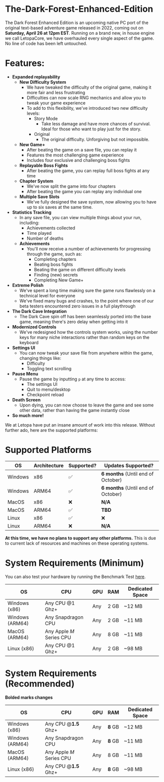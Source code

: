 # The-Dark-Forest-Enhanced-Edition



The Dark Forest Enhanced Edition is an upcoming native PC port of the original text-based adventure game released in 2022, coming out on **Saturday, April 26 at 12pm EST**. 
Running on a brand new, in house engine we call LetopaCore, we have overhauled every single aspect of the game. No line of code has been left untouched.
# Features:
* **Expanded replayability**
	* **New Difficulty System**
		* We have tweaked the difficulty of the original game, making it more fair and less frustrating
		* Difficulties can now scale RNG mechanics and allow you to tweak your game experience
		* To add to this flexibility, we've introduced two new difficulty levels:
			* Story Mode
				* Take less damage and have more chances of survival. Ideal for those who want to play just for the story.
			* Original
				* The original difficulty. Unforgiving but not impossible.
	* **New Game+**
		* After beating the game on a save file, you can replay it
		* Features the most challenging game experience
		* Includes four exclusive and challenging boss fights 
	* **Replayable Boss Fights**
		* After beating the game, you can replay full boss fights at any time
	* **Chapter System**
		* We've now split the game into four chapters
		* After beating the game you can replay any individual one
	* **Multiple Save Slots**
		* We've fully designed the save system, now allowing you to have up to six saves at the same time.
* **Statistics Tracking**
	* In any save file, you can view multiple things about your run, including:
		* Achievements collected
		* Time played
		* Number of deaths
	* **Achievements**
		* You'll now receive a number of achievements for progressing through the game, such as:
			* Completing chapters
			* Beating boss fights
			* Beating the game on different difficulty levels
			* Finding (new) secrets
			* Completing New Game+
* **Extreme Polish**
	* We've spent a long time making sure the game runs flawlessly on a technical level for everyone
	* We've fixed many bugs and crashes, to the point where one of our beta testers encountered zero issues in a full playthrough
* **The Dark Cave Integration**
	* The Dark Cave spin off has been seamlessly ported into the base game, meaning there's zero delay when getting into it
* **Modernized Controls**
	* We've redesigned how the controls system works, using the number keys for many niche interactions rather than random keys on the keyboard
* **Settings UI**
	* You can now tweak your save file from anywhere within the game, changing things like:
		* Difficulty
		* Toggling text scrolling
* **Pause Menu**
	* Pause the game by inputting `p` at any time to access:
		* The settings UI
		* Quit to menu/desktop
		* Checkpoint reload
* **Death Screen**
	* Upon dying, you can now choose to leave the game and see some other data, rather than having the game instantly close
* **So much more!**

We at Letopa have put an insane amount of work into this release. Without further ado, here are the supported platforms:

# Supported Platforms

| OS      | Architecture | Supported? | Updates Supported?                  |
| ------- | ------------ | ---------- | ----------------------------------- |
| Windows | x86          | ✅          | **6 months** (Until end of October) |
| Windows | ARM64        | ✅          | **6 months** (Until end of October) |
| MacOS   | x86          | ❌          | **N/A**                             |
| MacOS   | ARM64        | ✅          | **TBD**                             |
| Linux   | x86          | ✅          | ❌                                   |
| Linux   | ARM64        | ❌          | **N/A**                             |

**At this time, we have no plans to support any other platforms.** This is due to current lack of resources and machines on these operating systems.

# System Requirements (Minimum)

You can also test your hardware by running the Benchmark Test [here](https://github.com/Letopa-Interactive/The-Dark-Forest-Enhanced-Edition/releases/tag/benchmark-v1.0.0).

| OS              | CPU                      | GPU | RAM  | Dedicated Space |
| --------------- | ------------------------ | --- | ---- | --------------- |
| Windows (x86)   | Any CPU @1 Ghz+          | Any | 2 GB | ~12 MB          |
| Windows (ARM64) | Any Snapdragon CPU       | Any | 2 GB | ~11 MB          |
| MacOS (ARM64)   | Any Apple *M* Series CPU | Any | 8 GB | ~11 MB          |
| Linux (x86)     | Any CPU @1 Ghz+          | Any | 2 GB | ~98 MB          |
# System Requirements (Recommended)
**Bolded marks changes**

| OS              | CPU                      | GPU | RAM      | Dedicated Space |
| --------------- | ------------------------ | --- | -------- | --------------- |
| Windows (x86)   | Any CPU @**1.5** Ghz+    | Any | **8** GB | ~12 MB          |
| Windows (ARM64) | Any Snapdragon CPU       | Any | **8** GB | ~11 MB          |
| MacOS (ARM64)   | Any Apple *M* Series CPU | Any | 8 GB     | ~11 MB          |
| Linux (x86)     | Any CPU @**1.5** Ghz+    | Any | **8** GB | ~98 MB          |
